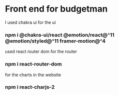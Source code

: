 # Front end for budgetman
I used chakra ui for the ui
### npm i @chakra-ui/react @emotion/react@^11 @emotion/styled@^11 framer-motion@^4
used react router dom for the router
### npm i react-router-dom
for the charts in the website
### npm i react-charjs-2

